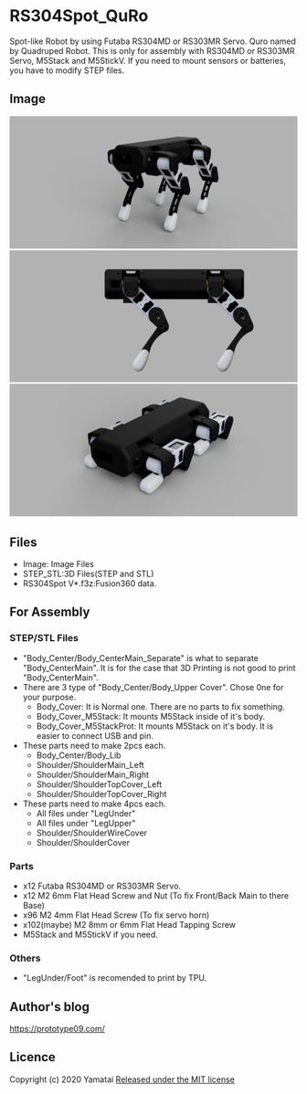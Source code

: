 # RS304Spot_QuRo
Spot-like Robot by using Futaba RS304MD or RS303MR Servo. Quro named by Quadruped Robot.
This is only for assembly with RS304MD or RS303MR Servo, M5Stack and M5StickV. If you need to mount sensors or batteries, you have to modify STEP files.

## Image
![Stand View](/Image/RS304Spot_Stand.png)
![Stand View2](/Image/RS304Spot_Stand2.png)
![Down View](/Image/RS304Spot_Down.png)

## Files
- Image: Image Files
- STEP_STL:3D Files(STEP and STL)
- RS304Spot V*.f3z:Fusion360 data.

## For Assembly
### STEP/STL Files
- "Body_Center/Body_CenterMain_Separate" is what to separate "Body_CenterMain". It is for the case that 3D Printing is not good to print "Body_CenterMain".
- There are 3 type of "Body_Center/Body_Upper Cover". Chose 0ne for your purpose.
  -  Body_Cover: It is Normal one. There are no parts to fix something.
  - Body_Cover_M5Stack: It mounts M5Stack inside of it's body.
  - Body_Cover_M5StackProt: It mounts M5Stack on it's body. It is easier to connect USB and pin.
- These parts need to make 2pcs each.
  - Body_Center/Body_Lib
  - Shoulder/ShoulderMain_Left
  - Shoulder/ShoulderMain_Right
  - Shoulder/ShoulderTopCover_Left
  - Shoulder/ShoulderTopCover_Right
- These parts need to make 4pcs each.
  - All files under "LegUnder"
  - All files under "LegUpper"
  - Shoulder/ShoulderWireCover
  - Shoulder/ShoulderCover

### Parts
- x12 Futaba RS304MD or RS303MR Servo.
- x12 M2 6mm Flat Head Screw and Nut (To fix Front/Back Main to there Base)
- x96 M2 4mm Flat Head Screw (To fix servo horn)
- x102(maybe) M2 8mm or 6mm Flat Head Tapping Screw
- M5Stack and M5StickV if you need.

### Others
- "LegUnder/Foot" is recomended to print by TPU.

## Author's blog
https://prototype09.com/

## Licence
Copyright (c) 2020 Yamatai
[Released under the MIT license](https://opensource.org/licenses/mit-license.php)
